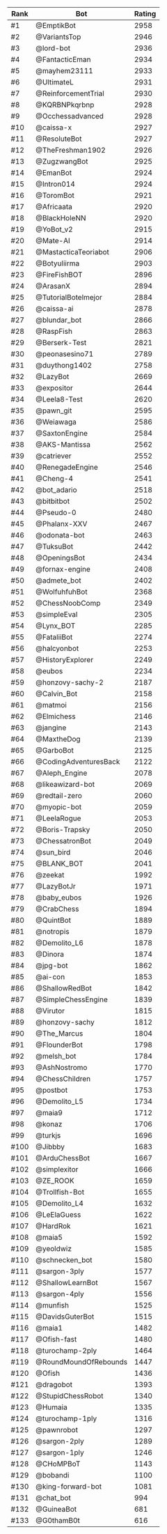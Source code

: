 Rank|Bot|Rating
---|---|---
#1|@EmptikBot|2958
#2|@VariantsTop|2946
#3|@lord-bot|2936
#4|@FantacticEman|2934
#5|@mayhem23111|2933
#6|@UltimateL|2931
#7|@ReinforcementTrial|2930
#8|@KQRBNPkqrbnp|2928
#9|@Occhessadvanced|2928
#10|@caissa-x|2927
#11|@ResoluteBot|2927
#12|@TheFreshman1902|2926
#13|@ZugzwangBot|2925
#14|@EmanBot|2924
#15|@Intron014|2924
#16|@ToromBot|2921
#17|@Africaata|2920
#18|@BlackHoleNN|2920
#19|@YoBot_v2|2915
#20|@Mate-AI|2914
#21|@MastacticaTeoriabot|2906
#22|@Botyuliirma|2903
#23|@FireFishBOT|2896
#24|@ArasanX|2894
#25|@TutorialBotelmejor|2884
#26|@caissa-ai|2878
#27|@blundar_bot|2866
#28|@RaspFish|2863
#29|@Berserk-Test|2821
#30|@peonasesino71|2789
#31|@duythong1402|2758
#32|@LazyBot|2669
#33|@expositor|2644
#34|@Leela8-Test|2620
#35|@pawn_git|2595
#36|@Weiawaga|2586
#37|@SaxtonEngine|2584
#38|@AKS-Mantissa|2562
#39|@catriever|2552
#40|@RenegadeEngine|2546
#41|@Cheng-4|2541
#42|@bot_adario|2518
#43|@bitbitbot|2502
#44|@Pseudo-0|2480
#45|@Phalanx-XXV|2467
#46|@odonata-bot|2463
#47|@TuksuBot|2442
#48|@OpeningsBot|2434
#49|@fornax-engine|2408
#50|@admete_bot|2402
#51|@WolfuhfuhBot|2368
#52|@ChessNoobComp|2349
#53|@simpleEval|2305
#54|@Lynx_BOT|2285
#55|@FataliiBot|2274
#56|@halcyonbot|2253
#57|@HistoryExplorer|2249
#58|@eubos|2234
#59|@honzovy-sachy-2|2187
#60|@Calvin_Bot|2158
#61|@matmoi|2156
#62|@Elmichess|2146
#63|@jangine|2143
#64|@MaxtheDog|2139
#65|@GarboBot|2125
#66|@CodingAdventuresBack|2122
#67|@Aleph_Engine|2078
#68|@likeawizard-bot|2069
#69|@redtail-zero|2060
#70|@myopic-bot|2059
#71|@LeelaRogue|2053
#72|@Boris-Trapsky|2050
#73|@ChessatronBot|2049
#74|@sun_bird|2046
#75|@BLANK_BOT|2041
#76|@zeekat|1992
#77|@LazyBotJr|1971
#78|@baby_eubos|1926
#79|@CrabChess|1894
#80|@QuintBot|1889
#81|@notropis|1879
#82|@Demolito_L6|1878
#83|@Dinora|1874
#84|@jpg-bot|1862
#85|@ai-con|1853
#86|@ShallowRedBot|1842
#87|@SimpleChessEngine|1839
#88|@Virutor|1815
#89|@honzovy-sachy|1812
#90|@The_Marcus|1804
#91|@FlounderBot|1798
#92|@melsh_bot|1784
#93|@AshNostromo|1770
#94|@ChessChildren|1757
#95|@postbot|1753
#96|@Demolito_L5|1734
#97|@maia9|1712
#98|@konaz|1706
#99|@turkjs|1696
#100|@Jibbby|1683
#101|@ArduChessBot|1667
#102|@simplexitor|1666
#103|@ZE_ROOK|1659
#104|@Trollfish-Bot|1655
#105|@Demolito_L4|1632
#106|@LeElaGuess|1622
#107|@HardRok|1621
#108|@maia5|1592
#109|@yeoldwiz|1585
#110|@schnecken_bot|1580
#111|@sargon-3ply|1577
#112|@ShallowLearnBot|1567
#113|@sargon-4ply|1556
#114|@munfish|1525
#115|@DavidsGuterBot|1515
#116|@maia1|1482
#117|@Ofish-fast|1480
#118|@turochamp-2ply|1464
#119|@RoundMoundOfRebounds|1447
#120|@Ofish|1436
#121|@dragobot|1393
#122|@StupidChessRobot|1340
#123|@Humaia|1335
#124|@turochamp-1ply|1316
#125|@pawnrobot|1297
#126|@sargon-2ply|1289
#127|@sargon-1ply|1246
#128|@CHoMPBoT|1143
#129|@bobandi|1100
#130|@king-forward-bot|1081
#131|@chat_bot|994
#132|@GuineaBot|681
#133|@G0thamB0t|616
